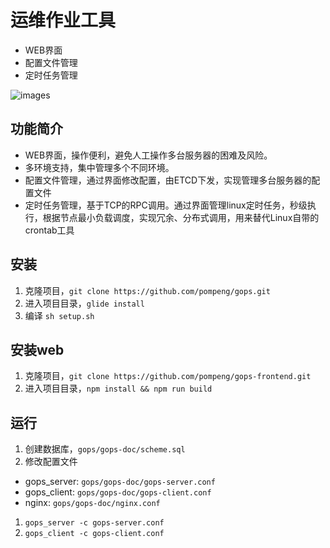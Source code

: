 # 运维作业工具
- WEB界面
- 配置文件管理
- 定时任务管理

![images](https://github.com/pompeng/gops/blob/master/C995628D-A206-4265-BA8E-F4B8D6CF600B.png)

## 功能简介
- WEB界面，操作便利，避免人工操作多台服务器的困难及风险。
- 多环境支持，集中管理多个不同环境。
- 配置文件管理，通过界面修改配置，由ETCD下发，实现管理多台服务器的配置文件
- 定时任务管理，基于TCP的RPC调用。通过界面管理linux定时任务，秒级执行，根据节点最小负载调度，实现冗余、分布式调用，用来替代Linux自带的crontab工具

## 安装
1. 克隆项目，`git clone https://github.com/pompeng/gops.git`
1. 进入项目目录，`glide install`
1. 编译 `sh setup.sh`

## 安装web
1. 克隆项目，`git clone https://github.com/pompeng/gops-frontend.git`
1. 进入项目目录，`npm install && npm run build`

## 运行
1. 创建数据库，`gops/gops-doc/scheme.sql`
1. 修改配置文件
- gops_server: `gops/gops-doc/gops-server.conf`
- gops_client: `gops/gops-doc/gops-client.conf`
- nginx: `gops/gops-doc/nginx.conf`
1. `gops_server -c gops-server.conf`
1. `gops_client -c gops-client.conf`
